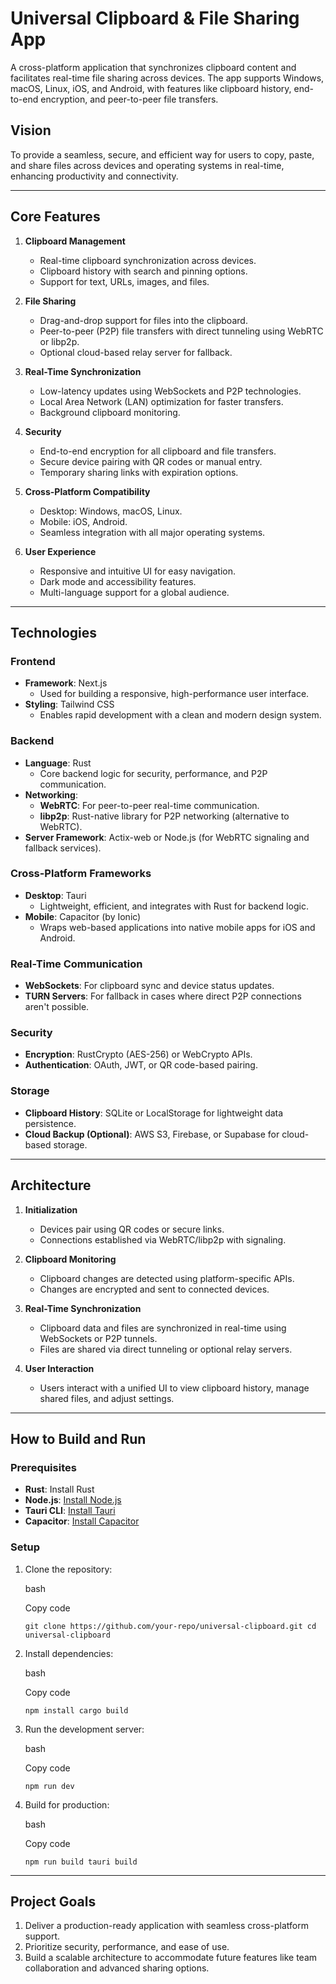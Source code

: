 Universal Clipboard & File Sharing App
======================================

A cross-platform application that synchronizes clipboard content and facilitates real-time file sharing across devices. The app supports Windows, macOS, Linux, iOS, and Android, with features like clipboard history, end-to-end encryption, and peer-to-peer file transfers.

**Vision**
----------

To provide a seamless, secure, and efficient way for users to copy, paste, and share files across devices and operating systems in real-time, enhancing productivity and connectivity.

* * * * *

**Core Features**
-----------------

1.  **Clipboard Management**

    -   Real-time clipboard synchronization across devices.
    -   Clipboard history with search and pinning options.
    -   Support for text, URLs, images, and files.
2.  **File Sharing**

    -   Drag-and-drop support for files into the clipboard.
    -   Peer-to-peer (P2P) file transfers with direct tunneling using WebRTC or libp2p.
    -   Optional cloud-based relay server for fallback.
3.  **Real-Time Synchronization**

    -   Low-latency updates using WebSockets and P2P technologies.
    -   Local Area Network (LAN) optimization for faster transfers.
    -   Background clipboard monitoring.
4.  **Security**

    -   End-to-end encryption for all clipboard and file transfers.
    -   Secure device pairing with QR codes or manual entry.
    -   Temporary sharing links with expiration options.
5.  **Cross-Platform Compatibility**

    -   Desktop: Windows, macOS, Linux.
    -   Mobile: iOS, Android.
    -   Seamless integration with all major operating systems.
6.  **User Experience**

    -   Responsive and intuitive UI for easy navigation.
    -   Dark mode and accessibility features.
    -   Multi-language support for a global audience.

* * * * *

**Technologies**
----------------

### **Frontend**

-   **Framework**: Next.js
    -   Used for building a responsive, high-performance user interface.
-   **Styling**: Tailwind CSS
    -   Enables rapid development with a clean and modern design system.

### **Backend**

-   **Language**: Rust
    -   Core backend logic for security, performance, and P2P communication.
-   **Networking**:
    -   **WebRTC**: For peer-to-peer real-time communication.
    -   **libp2p**: Rust-native library for P2P networking (alternative to WebRTC).
-   **Server Framework**: Actix-web or Node.js (for WebRTC signaling and fallback services).

### **Cross-Platform Frameworks**

-   **Desktop**: Tauri
    -   Lightweight, efficient, and integrates with Rust for backend logic.
-   **Mobile**: Capacitor (by Ionic)
    -   Wraps web-based applications into native mobile apps for iOS and Android.

### **Real-Time Communication**

-   **WebSockets**: For clipboard sync and device status updates.
-   **TURN Servers**: For fallback in cases where direct P2P connections aren't possible.

### **Security**

-   **Encryption**: RustCrypto (AES-256) or WebCrypto APIs.
-   **Authentication**: OAuth, JWT, or QR code-based pairing.

### **Storage**

-   **Clipboard History**: SQLite or LocalStorage for lightweight data persistence.
-   **Cloud Backup (Optional)**: AWS S3, Firebase, or Supabase for cloud-based storage.

* * * * *

**Architecture**
----------------

1.  **Initialization**

    -   Devices pair using QR codes or secure links.
    -   Connections established via WebRTC/libp2p with signaling.
2.  **Clipboard Monitoring**

    -   Clipboard changes are detected using platform-specific APIs.
    -   Changes are encrypted and sent to connected devices.
3.  **Real-Time Synchronization**

    -   Clipboard data and files are synchronized in real-time using WebSockets or P2P tunnels.
    -   Files are shared via direct tunneling or optional relay servers.
4.  **User Interaction**

    -   Users interact with a unified UI to view clipboard history, manage shared files, and adjust settings.

* * * * *

**How to Build and Run**
------------------------

### **Prerequisites**

-   **Rust**: Install Rust
-   **Node.js**: [Install Node.js](https://nodejs.org/)
-   **Tauri CLI**: [Install Tauri](https://tauri.app/)
-   **Capacitor**: [Install Capacitor](https://capacitorjs.com/)

### **Setup**

1.  Clone the repository:

    bash

    Copy code

    `git clone https://github.com/your-repo/universal-clipboard.git
    cd universal-clipboard`

2.  Install dependencies:

    bash

    Copy code

    `npm install
    cargo build`

3.  Run the development server:

    bash

    Copy code

    `npm run dev`

4.  Build for production:

    bash

    Copy code

    `npm run build
    tauri build`

* * * * *

**Project Goals**
-----------------

1.  Deliver a production-ready application with seamless cross-platform support.
2.  Prioritize security, performance, and ease of use.
3.  Build a scalable architecture to accommodate future features like team collaboration and advanced sharing options.